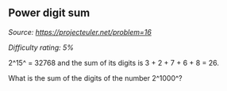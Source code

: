 Power digit sum
---------------

*Source: https://projecteuler.net/problem=16*


*Difficulty rating: 5%*

2^15^ = 32768 and the sum of its digits is 3 + 2 + 7 + 6 + 8 = 26.

What is the sum of the digits of the number 2^1000^?
